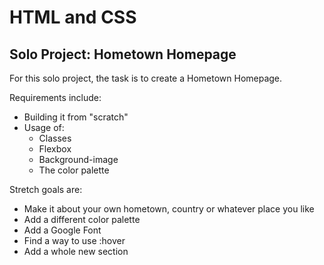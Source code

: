 # HTML and CSS
## Solo Project: Hometown Homepage

For this solo project, the task is to create a Hometown Homepage.

Requirements include:
- Building it from "scratch"
- Usage of:
  - Classes
  - Flexbox
  - Background-image
  - The color palette

Stretch goals are:
- Make it about your own hometown, country or whatever place you like
- Add a different color palette
- Add a Google Font
- Find a way to use :hover
- Add a whole new section
